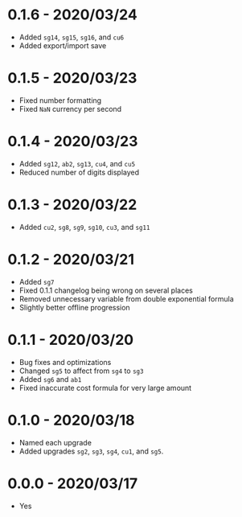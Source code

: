 # 0.1.6 - 2020/03/24
* Added `sg14`, `sg15`, `sg16`, and `cu6`
* Added export/import save

# 0.1.5 - 2020/03/23
* Fixed number formatting
* Fixed `NaN` currency per second

# 0.1.4 - 2020/03/23
* Added `sg12`, `ab2`, `sg13`, `cu4`, and `cu5`
* Reduced number of digits displayed

# 0.1.3 - 2020/03/22
* Added `cu2`, `sg8`, `sg9`, `sg10`, `cu3`, and `sg11`

# 0.1.2 - 2020/03/21
* Added `sg7`
* Fixed 0.1.1 changelog being wrong on several places
* Removed unnecessary variable from double exponential formula
* Slightly better offline progression

# 0.1.1 - 2020/03/20
* Bug fixes and optimizations
* Changed `sg5` to affect from `sg4` to `sg3`
* Added `sg6` and `ab1`
* Fixed inaccurate cost formula for very large amount

# 0.1.0 - 2020/03/18
* Named each upgrade
* Added upgrades `sg2`, `sg3`, `sg4`, `cu1`, and `sg5`.

# 0.0.0 - 2020/03/17
* Yes